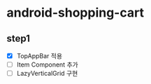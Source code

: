 # android-shopping-cart

## step1

- [x] TopAppBar 적용
- [ ] Item Component 추가
- [ ] LazyVerticalGrid 구현
